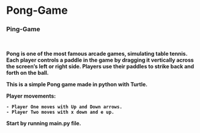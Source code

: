 # Pong-Game

<h3><b>Ping-Game<b/></h3>
<br>

Pong is one of the most famous arcade games, simulating table tennis. Each player controls a paddle in the game by dragging it vertically across the screen’s left or right side. Players use their paddles to strike back and forth on the ball.

This is a simple Pong game made in python with Turtle.

Player movements:
    
    - Player One moves with Up and Down arrows.
    - Player Two moves with x down and e up.

Start by running **main.py** file.

